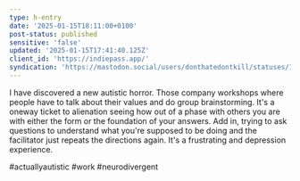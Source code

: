 ```yaml
---
type: h-entry
date: '2025-01-15T18:11:00+0100'
post-status: published
sensitive: 'false'
updated: '2025-01-15T17:41:40.125Z'
client_id: 'https://indiepass.app/'
syndication: 'https://mastodon.social/users/donthatedontkill/statuses/113833599568761010'
---
```

I have discovered a new autistic horror. Those company workshops where people have to talk about their values and do group brainstorming. It's a oneway ticket to alienation seeing how out of a phase with others you are with either the form or the foundation of your answers. Add in, trying to ask questions to understand what you're supposed to be doing and the facilitator just repeats the directions again. It's a frustrating and depression experience.

#actuallyautistic #work #neurodivergent
